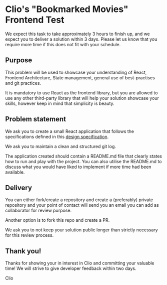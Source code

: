 # Clio's "Bookmarked Movies" Frontend Test
We expect this task to take approximately 3 hours to finish up, and we expect you to deliver a solution within 3 days. 
Please let us know that you require more time if this does not fit with your schedule.

## Purpose 
This problem will be used to showcase your understanding of React, Frontend Architecture, State management, general 
use of best-practises and git practices.

It is mandatory to use React as the frontend library, but you are allowed to use any other 
third-party library that will help your solution showcase your skills, however keep in mind that simplicity is beauty.


## Problem statement
We ask you to create a small React application that follows the specifications defined in this [design specification](instructions.pdf).

We ask you to maintain a clean and structured git log.

The application created should contain a README.md file that clearly states how to run and play with the project. 
You can also utilise the README.md to discuss what you would have liked to implement if more time had been available.

## Delivery
You can either fork/create a repository and create a (preferably) private repository and your point of contact will 
send you an email you can add as collaborator for review purpose. 

Another option is to fork this repo and create a PR.

We ask you to not keep your solution public longer than strictly necessary for this review process.

## Thank you!
Thanks for showing your in interest in Clio and committing your valuable time! We will strive to give developer 
feedback within two days.

Clio